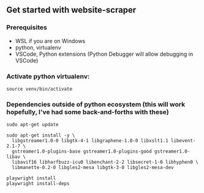 ## Get started with website-scraper

### Prerequisites

- WSL if you are on Windows
- python, virtualenv
- VSCode, Python extensions (Python Debugger will allow debugging in VSCode)

### Activate python virtualenv:

```
source venv/bin/activate
```

### Dependencies outside of python ecosystem (this will work hopefully, I've had some back-and-forths with these)

```
sudo apt-get update

sudo apt-get install -y \
  libgstreamer1.0-0 libgtk-4-1 libgraphene-1.0-0 libxslt1.1 libevent-2.1-7 \
  gstreamer1.0-plugins-base gstreamer1.0-plugins-good gstreamer1.0-libav \
  libavif16 libharfbuzz-icu0 libenchant-2-2 libsecret-1-0 libhyphen0 \
  libmanette-0.2-0 libgles2-mesa libgtk-3-0 libgles2-mesa-dev

playwright install
playwright install-deps
```

### 